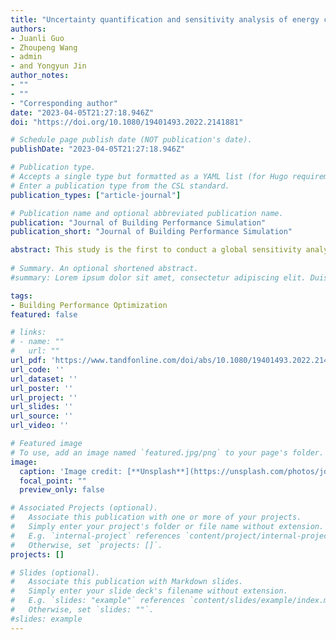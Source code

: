 ```yaml
---
title: "Uncertainty quantification and sensitivity analysis of energy consumption in substation buildings at the planning stage"
authors:
- Juanli Guo
- Zhoupeng Wang
- admin
- and Yongyun Jin
author_notes:
- ""
- ""
- "Corresponding author"
date: "2023-04-05T21:27:18.946Z"
doi: "https://doi.org/10.1080/19401493.2022.2141881"

# Schedule page publish date (NOT publication's date).
publishDate: "2023-04-05T21:27:18.946Z"

# Publication type.
# Accepts a single type but formatted as a YAML list (for Hugo requirements).
# Enter a publication type from the CSL standard.
publication_types: ["article-journal"]

# Publication name and optional abbreviated publication name.
publication: "Journal of Building Performance Simulation"
publication_short: "Journal of Building Performance Simulation"

abstract: This study is the first to conduct a global sensitivity analysis to identify the crucial variables that have an impact on the energy consumption of substations. The peak cooling and heating energy consumption, as well as the annual cooling and heating energy consumption of a substation in Shandong, are all simulated basing the Monte Carlo method. The simulation outputs are discussed by uncertainty analysis to obtain more accurate energy consumption thresholds. Subsequently, the treed Gaussian process and the standardized rank regression coefficient are used to perform a global sensitivity analysis of the simulation outputs. The results of the two global sensitivity analyses are practically the same, demonstrating that robustness can be ensured by simultaneously using two methods based on different theories. In addition, this study provides an efficient method for the energy-saving retrofitting of the existing substation and the energy-saving design of green substations in the future.
  
# Summary. An optional shortened abstract.
#summary: Lorem ipsum dolor sit amet, consectetur adipiscing elit. Duis posuere tellus ac convallis placerat. Proin tincidunt magna sed ex sollicitudin condimentum.

tags:
- Building Performance Optimization
featured: false

# links:
# - name: ""
#   url: ""
url_pdf: 'https://www.tandfonline.com/doi/abs/10.1080/19401493.2022.2141881'
url_code: ''
url_dataset: ''
url_poster: ''
url_project: ''
url_slides: ''
url_source: ''
url_video: ''

# Featured image
# To use, add an image named `featured.jpg/png` to your page's folder. 
image:
  caption: 'Image credit: [**Unsplash**](https://unsplash.com/photos/jdD8gXaTZsc)'
  focal_point: ""
  preview_only: false

# Associated Projects (optional).
#   Associate this publication with one or more of your projects.
#   Simply enter your project's folder or file name without extension.
#   E.g. `internal-project` references `content/project/internal-project/index.md`.
#   Otherwise, set `projects: []`.
projects: []

# Slides (optional).
#   Associate this publication with Markdown slides.
#   Simply enter your slide deck's filename without extension.
#   E.g. `slides: "example"` references `content/slides/example/index.md`.
#   Otherwise, set `slides: ""`.
#slides: example
---
```


